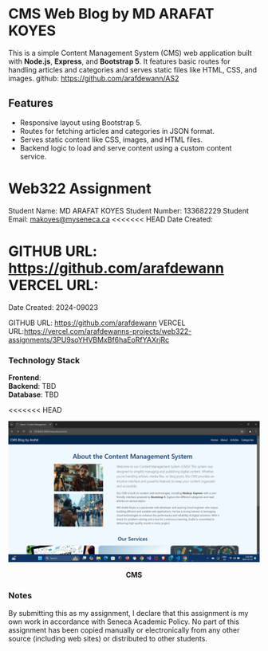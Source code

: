 
# CMS Web Blog by MD ARAFAT KOYES


This is a simple Content Management System (CMS) web application built with **Node.js**, **Express**, and **Bootstrap 5**. It features basic routes for handling articles and categories and serves static files like HTML, CSS, and images.
github: https://github.com/arafdewann/AS2
## Features

- Responsive layout using Bootstrap 5.
- Routes for fetching articles and categories in JSON format.
- Serves static content like CSS, images, and HTML files.
- Backend logic to load and serve content using a custom content service.




# Web322 Assignment

Student Name:  MD ARAFAT KOYES
Student Number:  133682229
Student Email:  makoyes@myseneca.ca
<<<<<<< HEAD
Date Created:  

GITHUB URL:  https://github.com/arafdewann
VERCEL URL: 
=======
Date Created:  2024-09023

GITHUB URL:  https://github.com/arafdewann
VERCEL URL:https://vercel.com/arafdewanns-projects/web322-assignments/3PU9soYHVBMxBf6haEoRfYAXrjRc   


### Technology Stack

**Frontend**:    
**Backend**: TBD  
**Database**: TBD  

<<<<<<< HEAD
<p align="center">
  <img src="https://github.com/arafdewann/Web322-Assignments/blob/main/cms.png" alt="CMS" width="650"/>
</p>

<p align="center"><strong>CMS</strong></p>


### Notes

By submitting this as my assignment, I declare that this assignment is my own work in accordance with Seneca Academic Policy. No part of this assignment has been copied manually or electronically from any other source (including web sites) or distributed to other students.
